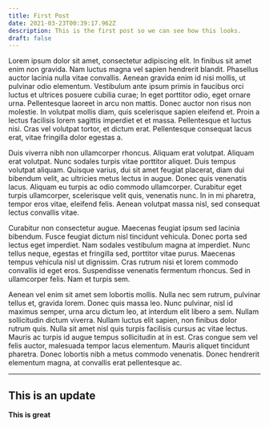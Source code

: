 ```yaml
---
title: First Post
date: 2021-03-23T00:39:17.962Z
description: This is the first post so we can see how this looks.
draft: false
---
```

Lorem ipsum dolor sit amet, consectetur adipiscing elit. In finibus sit amet enim non gravida. Nam luctus magna vel sapien hendrerit blandit. Phasellus auctor lacinia nulla vitae convallis. Aenean gravida enim id nisi mollis, ut pulvinar odio elementum. Vestibulum ante ipsum primis in faucibus orci luctus et ultrices posuere cubilia curae; In eget porttitor odio, eget ornare urna. Pellentesque laoreet in arcu non mattis. Donec auctor non risus non molestie. In volutpat mollis diam, quis scelerisque sapien eleifend et. Proin a lectus facilisis lorem sagittis imperdiet et et massa. Pellentesque et luctus nisi. Cras vel volutpat tortor, et dictum erat. Pellentesque consequat lacus erat, vitae fringilla dolor egestas a.

Duis viverra nibh non ullamcorper rhoncus. Aliquam erat volutpat. Aliquam erat volutpat. Nunc sodales turpis vitae porttitor aliquet. Duis tempus volutpat aliquam. Quisque varius, dui sit amet feugiat placerat, diam dui bibendum velit, ac ultricies metus lectus in augue. Donec quis venenatis lacus. Aliquam eu turpis ac odio commodo ullamcorper. Curabitur eget turpis ullamcorper, scelerisque velit quis, venenatis nunc. In in mi pharetra, tempor eros vitae, eleifend felis. Aenean volutpat massa nisl, sed consequat lectus convallis vitae.

Curabitur non consectetur augue. Maecenas feugiat ipsum sed lacinia bibendum. Fusce feugiat dictum nisl tincidunt vehicula. Donec porta sed lectus eget imperdiet. Nam sodales vestibulum magna at imperdiet. Nunc tellus neque, egestas et fringilla sed, porttitor vitae purus. Maecenas tempus vehicula nisl ut dignissim. Cras rutrum nisi et lorem commodo convallis id eget eros. Suspendisse venenatis fermentum rhoncus. Sed in ullamcorper felis. Nam et turpis sem.

Aenean vel enim sit amet sem lobortis mollis. Nulla nec sem rutrum, pulvinar tellus et, gravida lorem. Donec quis massa leo. Nunc pulvinar, nisl id maximus semper, urna arcu dictum leo, at interdum elit libero a sem. Nullam sollicitudin dictum viverra. Nullam luctus elit sapien, non finibus dolor rutrum quis. Nulla sit amet nisl quis turpis facilisis cursus ac vitae lectus. Mauris ac turpis id augue tempus sollicitudin at in est. Cras congue sem vel felis auctor, malesuada tempor lacus elementum. Mauris aliquet tincidunt pharetra. Donec lobortis nibh a metus commodo venenatis. Donec hendrerit elementum magna, at convallis erat pellentesque ac.

- - -

This is an update
---
**This is great**